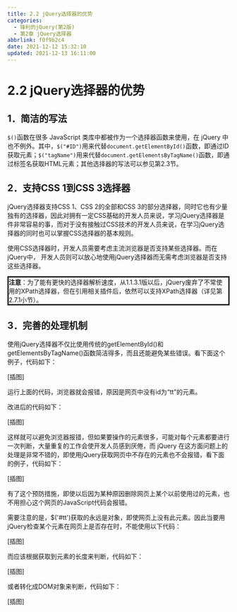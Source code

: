 ```yaml
---
title: 2.2 jQuery选择器的优势
categories:
  - 锋利的jQuery(第2版)
  - 第2章 jQuery选择器
abbrlink: f0f9b2c4
date: 2021-12-12 15:32:10
updated: 2021-12-13 16:11:00
---
```

# 2.2 jQuery选择器的优势
## 1．简洁的写法
`$()`函数在很多 JavaScript 类库中都被作为一个选择器函数来使用，在 jQuery 中也不例外。其中，`$("#ID")`用来代替`document.getElementById()`函数，即通过ID获取元素；`$("tagName")`用来代替`document.getElementsByTagName()`函数，即通过标签名获取HTML元素；其他选择器的写法可以参见第2.3节。

## 2．支持CSS 1到CSS 3选择器
jQuery选择器支持CSS 1、CSS 2的全部和CSS 3的部分选择器，同时它也有少量独有的选择器，因此对拥有一定CSS基础的开发人员来说，学习jQuery选择器是件非常容易的事，而对于没有接触过CSS技术的开发人员来说，在学习jQuery选择器的同时也可以掌握CSS选择器的基本规则。

使用CSS选择器时，开发人员需要考虑主流浏览器是否支持某些选择器。而在jQuery中， 开发人员则可以放心地使用jQuery选择器而无需考虑浏览器是否支持这些选择器。

<div style="border-style:solid;"><strong>注意</strong>：为了能有更快的选择器解析速度，从1.1.3.1版以后，jQuery废弃了不常使用的XPath选择器，但在引用相关插件后，依然可以支持XPath选择器（详见第2.7.1小节）。</div>

## 3．完善的处理机制
使用jQuery选择器不仅比使用传统的getElementById()和getElementsByTagName()函数简洁得多，而且还能避免某些错误。看下面这个例子，代码如下：

[插图]

运行上面的代码，浏览器就会报错，原因是网页中没有id为“tt”的元素。

改进后的代码如下：

[插图]

这样就可以避免浏览器报错，但如果要操作的元素很多，可能对每个元素都要进行一次判断，大量重复的工作会使开发人员感到厌倦，而 jQuery 在这方面问题上的处理是非常不错的，即使用jQuery获取网页中不存在的元素也不会报错，看下面的例子，代码如下：

[插图]

有了这个预防措施，即使以后因为某种原因删除网页上某个以前使用过的元素，也不用担心这个网页的JavaScript代码会报错。

需要注意的是，$('#tt')获取的永远是对象，即使网页上没有此元素。因此当要用jQuery检查某个元素在网页上是否存在时，不能使用以下代码：

[插图]

而应该根据获取到元素的长度来判断，代码如下：

[插图]

或者转化成DOM对象来判断，代码如下：

[插图]

